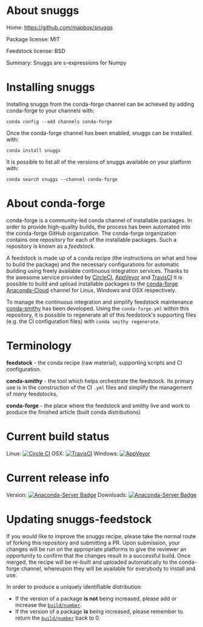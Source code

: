 About snuggs
============

Home: https://github.com/mapbox/snuggs

Package license: MIT

Feedstock license: BSD

Summary: Snuggs are s-expressions for Numpy



Installing snuggs
=================

Installing snuggs from the conda-forge channel can be achieved by adding conda-forge to your channels with:

```
conda config --add channels conda-forge
```

Once the conda-forge channel has been enabled, snuggs can be installed with:

```
conda install snuggs
```

It is possible to list all of the versions of snuggs available on your platform with:

```
conda search snuggs --channel conda-forge
```


About conda-forge
=================

conda-forge is a community-led conda channel of installable packages.
In order to provide high-quality builds, the process has been automated into the
conda-forge GitHub organization. The conda-forge organization contains one repository 
for each of the installable packages. Such a repository is known as a *feedstock*.

A feedstock is made up of a conda recipe (the instructions on what and how to build
the package) and the necessary configurations for automatic building using freely
available continuous integration services. Thanks to the awesome service provided by
[CircleCI](https://circleci.com/), [AppVeyor](http://www.appveyor.com/)
and [TravisCI](https://travis-ci.org/) it is possible to build and upload installable
packages to the [conda-forge](https://anaconda.org/conda-forge)
[Anaconda-Cloud](http://docs.anaconda.org/) channel for Linux, Windows and OSX respectively.

To manage the continuous integration and simplify feedstock maintenance
[conda-smithy](http://github.com/conda-forge/conda-smithy) has been developed.
Using the ``conda-forge.yml`` within this repository, it is possible to regenerate all of
this feedstock's supporting files (e.g. the CI configuration files) with ``conda smithy regenerate``.


Terminology
===========

**feedstock** - the conda recipe (raw material), supporting scripts and CI configuration.

**conda-smithy** - the tool which helps orchestrate the feedstock.
                   Its primary use is in the construction of the CI ``.yml`` files
                   and simplify the management of *many* feedstocks.

**conda-forge** - the place where the feedstock and smithy live and work to
                  produce the finished article (built conda distributions)

Current build status
====================
Linux: [![Circle CI](https://circleci.com/gh/conda-forge/snuggs-feedstock.svg?style=svg)](https://circleci.com/gh/conda-forge/snuggs-feedstock)
OSX: [![TravisCI](https://travis-ci.org/conda-forge/snuggs-feedstock.svg?branch=master)](https://travis-ci.org/conda-forge/snuggs-feedstock) 
Windows: [![AppVeyor](https://ci.appveyor.com/api/projects/status/github/conda-forge/snuggs-feedstock?svg=True)](https://ci.appveyor.com/project/conda-forge/snuggs-feedstock/branch/master)

Current release info
====================
Version: [![Anaconda-Server Badge](https://anaconda.org/conda-forge/snuggs/badges/version.svg)](https://anaconda.org/conda-forge/snuggs)
Downloads: [![Anaconda-Server Badge](https://anaconda.org/conda-forge/snuggs/badges/downloads.svg)](https://anaconda.org/conda-forge/snuggs)


Updating snuggs-feedstock
=========================

If you would like to improve the snuggs recipe, please take the normal
route of forking this repository and submitting a PR. Upon submission, your changes will
be run on the appropriate platforms to give the reviewer an opportunity to confirm that the
changes result in a successful build. Once merged, the recipe will be re-built and uploaded
automatically to the conda-forge channel, whereupon they will be available for everybody to
install and use.

In order to produce a uniquely identifiable distribution:
 * If the version of a package **is not** being increased, please add or increase
   the [``build/number``](http://conda.pydata.org/docs/building/meta-yaml.html#build-number-and-string). 
 * If the version of a package **is** being increased, please remember to return
   the [``build/number``](http://conda.pydata.org/docs/building/meta-yaml.html#build-number-and-string)
   back to 0.

